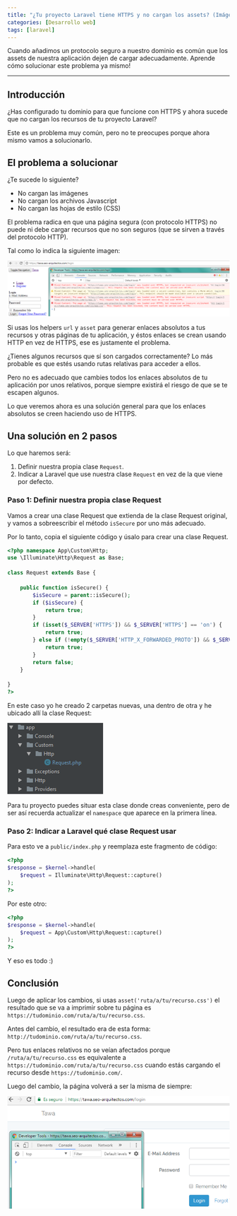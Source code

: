 ```yaml
---
title: "¿Tu proyecto Laravel tiene HTTPS y no cargan los assets? (Imágenes, estilos, scripts)"
categories: [Desarrollo web]
tags: [laravel]
---
```


Cuando añadimos un protocolo seguro a nuestro dominio es común que los assets de nuestra aplicación dejen de cargar adecuadamente. Aprende cómo solucionar este problema ya mismo!

___

## Introducción

¿Has configurado tu dominio para que funcione con HTTPS y ahora sucede que no cargan los recursos de tu proyecto Laravel?

Este es un problema muy común, pero no te preocupes porque ahora mismo vamos a solucionarlo.

## El problema a solucionar

¿Te sucede lo siguiente?

- No cargan las imágenes
- No cargan los archivos Javascript
- No cargan las hojas de estilo (CSS)

El problema radica en que una página segura (con protocolo HTTPS) no puede ni debe cargar recursos que no son seguros (que se sirven a través del protocolo HTTP).

Tal como lo indica la siguiente imagen:

![No cargan los recursos estáticos](/images/posts/2017/laravel-ssl-https/no-cargan-recursos.png)

Si usas los helpers `url` y `asset` para generar enlaces absolutos a tus recursos y otras páginas de tu aplicación, y éstos enlaces se crean usando HTTP en vez de HTTPS, ese es justamente el problema.

¿Tienes algunos recursos que sí son cargados correctamente? Lo más probable es que estés usando rutas relativas para acceder a ellos.

Pero no es adecuado que cambies todos los enlaces absolutos de tu aplicación por unos relativos, porque siempre existirá el riesgo de que se te escapen algunos.

Lo que veremos ahora es una solución general para que los enlaces absolutos se creen haciendo uso de HTTPS.

## Una solución en 2 pasos

Lo que haremos será:

1. Definir nuestra propia clase `Request`.
2. Indicar a Laravel que use nuestra clase `Request` en vez de la que viene por defecto.

### Paso 1: Definir nuestra propia clase Request

Vamos a crear una clase Request que extienda de la clase Request original, y vamos a sobreescribir el método `isSecure` por uno más adecuado.

Por lo tanto, copia el siguiente código y úsalo para crear una clase Request.

```php
<?php namespace App\Custom\Http;
use \Illuminate\Http\Request as Base;

class Request extends Base {

    public function isSecure() {
        $isSecure = parent::isSecure();
        if ($isSecure) {
            return true;
        }
        if (isset($_SERVER['HTTPS']) && $_SERVER['HTTPS'] == 'on') {
            return true;
        } else if (!empty($_SERVER['HTTP_X_FORWARDED_PROTO']) && $_SERVER['HTTP_X_FORWARDED_PROTO'] == 'https' || !empty($_SERVER['HTTP_X_FORWARDED_SSL']) && $_SERVER['HTTP_X_FORWARDED_SSL'] == 'on') {
            return true;
        }
        return false;
    }

}
?>
```

En este caso yo he creado 2 carpetas nuevas, una dentro de otra y he ubicado allí la clase Request:

![Ubicación de la nueva clase Request](/images/posts/2017/laravel-ssl-https/custom-http-request.png)

Para tu proyecto puedes situar esta clase donde creas conveniente, pero de ser así recuerda actualizar el `namespace` que aparece en la primera línea.

### Paso 2: Indicar a Laravel qué clase Request usar

Para esto ve a `public/index.php` y reemplaza este fragmento de código:

```php
<?php
$response = $kernel->handle(
    $request = Illuminate\Http\Request::capture()
);
?>
```

Por este otro:

```php
<?php
$response = $kernel->handle(
    $request = App\Custom\Http\Request::capture()
);
?>
```

Y eso es todo :)

## Conclusión

Luego de aplicar los cambios, si usas `asset('ruta/a/tu/recurso.css')` el resultado que se va a imprimir sobre tu página es `https://tudominio.com/ruta/a/tu/recurso.css`.

Antes del cambio, el resultado era de esta forma: `http://tudominio.com/ruta/a/tu/recurso.css`.

Pero tus enlaces relativos no se veían afectados porque `/ruta/a/tu/recurso.css` es equivalente a `https://tudominio.com/ruta/a/tu/recurso.css` cuando estás cargando el recurso desde `https://tudominio.com/`.

Luego del cambio, la página volverá a ser la misma de siempre:

![Recursos cargados correctamente gracias a la clase Request](/images/posts/2017/laravel-ssl-https/recursos-cargados.png)
